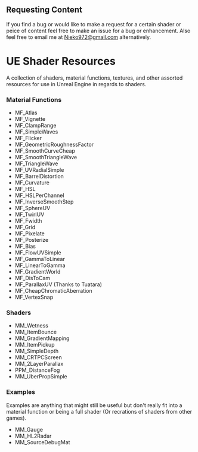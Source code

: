## Requesting Content
If you find a bug or would like to make a request for a certain shader or peice of content feel free to make an issue for a bug or enhancement. Also feel free to email me at Nieko972@gmail.com alternatively.
# UE Shader Resources
A collection of shaders, material functions, textures, and other assorted resources for use in Unreal Engine in regards to shaders.
### Material Functions
* MF_Atlas
* MF_Vignette
* MF_ClampRange
* MF_SimpleWaves
* MF_Flicker
* MF_GeometricRoughnessFactor
* MF_SmoothCurveCheap
* MF_SmoothTriangleWave
* MF_TriangleWave
* MF_UVRadialSimple
* MF_BarrelDistortion
* MF_Curvature
* MF_HSL
* MF_HSLPerChannel
* MF_InverseSmoothStep
* MF_SphereUV
* MF_TwirlUV
* MF_Fwidth
* MF_Grid
* MF_Pixelate
* MF_Posterize
* MF_Bias
* MF_FlowUVSimple
* MF_GammaToLinear
* MF_LinearToGamma
* MF_GradientWorld
* MF_DisToCam
* MF_ParallaxUV (Thanks to Tuatara)
* MF_CheapChromaticAberration
* MF_VertexSnap
### Shaders
* MM_Wetness
* MM_ItemBounce
* MM_GradientMapping
* MM_ItemPickup
* MM_SimpleDepth
* MM_CRTPCScreen
* MM_2LayerParallax
* PPM_DistanceFog
* MM_UberPropSimple
### Examples
Examples are anything that might still be useful but don't really fit into a material function or being a full shader (Or recrations of shaders from other games).
* MM_Gauge
* MM_HL2Radar
* MM_SourceDebugMat
